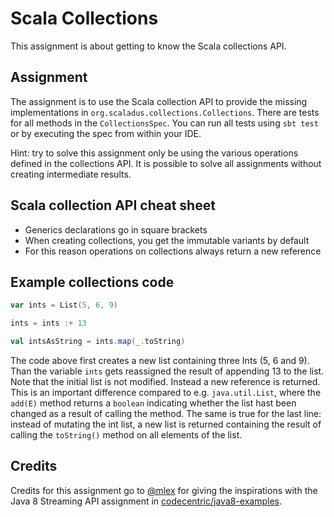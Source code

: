 # Scala Collections

This assignment is about getting to know the Scala collections API.

## Assignment

The assignment is to use the Scala collection API to provide the missing implementations in `org.scaladus.collections.Collections`.
There are tests for all methods in the `CollectionsSpec`.
You can run all tests using `sbt test` or by executing the spec from within your IDE.

Hint: try to solve this assignment only be using the various operations defined in the collections API.
It is possible to solve all assignments without creating intermediate results.

## Scala collection API cheat sheet

- Generics declarations go in square brackets
- When creating collections, you get the immutable variants by default
- For this reason operations on collections always return a new reference

## Example collections code

```scala
var ints = List(5, 6, 9)

ints = ints :+ 13

val intsAsString = ints.map(_.toString)
```

The code above first creates a new list containing three Ints (5, 6 and 9).
Than the variable `ints` gets reassigned the result of appending 13 to the list.
Note that the initial list is not modified.
Instead a new reference is returned.
This is an important difference compared to e.g. `java.util.List`, where the `add(E)` method returns a `boolean` indicating whether the list hast been changed as a result of calling the method.
The same is true for the last line:
instead of mutating the int list, a new list is returned containing the result of calling the `toString()` method on all elements of the list.

## Credits

Credits for this assignment go to [@mlex](https://github.com/mlex) for giving the inspirations with the Java 8 Streaming API assignment in [codecentric/java8-examples](https://github.com/codecentric/java8-examples).
